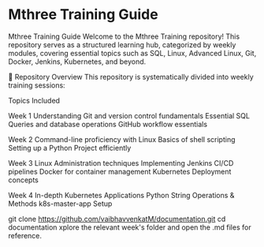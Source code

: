 # Mthree Training Guide

Mthree Training Guide
Welcome to the Mthree Training repository! This repository serves as a structured learning hub, categorized by weekly modules, covering essential topics such as SQL, Linux, Advanced Linux, Git, Docker, Jenkins, Kubernetes, and beyond.

📁 Repository Overview
This repository is systematically divided into weekly training sessions:


Topics Included

Week 1
Understanding Git and version control fundamentals
Essential SQL Queries and database operations
GitHub workflow essentials


Week 2
Command-line proficiency with Linux
Basics of shell scripting
Setting up a Python Project efficiently


Week 3
Linux Administration techniques
Implementing Jenkins CI/CD pipelines
Docker for container management
Kubernetes Deployment concepts


Week 4
In-depth Kubernetes Applications
Python String Operations & Methods
k8s-master-app Setup

git clone https://github.com/vaibhavvenkatM/documentation.git
cd documentation
xplore the relevant week's folder and open the .md files for reference.